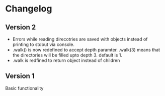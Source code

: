 # Changelog

## Version 2

- Errors while reading direcotries are saved with objects instead of printing to stdout via console.
- .walk() is now redefined to accept depth paramter. .walk(3) means that the directories will be filled upto depth 3. default is 1.
- .walk is redfined to return object instead of children

## Version 1

Basic functionality
